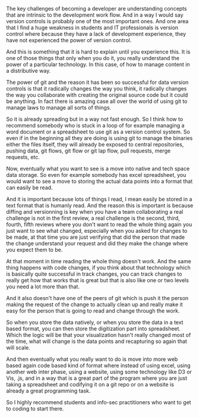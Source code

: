 The key challenges of becoming a developer are understanding concepts that are intrinsic to the development work flow. And in a way I would say version controls is probably one of the most important ones. And one area that I find a huge weakness in students and IT professionals is version control where because they have a lack of development experience, they have not experienced the power of version control.

And this is something that it is hard to explain until you experience this. It is one of those things that only when you do it, you really understand the power of a particular technology. In this case, of how to manage content in a distributive way.

The power of git and the reason it has been so successful for data version controls is that it radically changes the way you think, it radically changes the way you collaborate with creating the original source code but it could be anything. In fact there is amazing case all over the world of using git to manage laws to manage all sorts of things.

So it is already spreading but in a way not fast enough. So I think how to recommend somebody who is stuck in a loop of for example managing a word document or a spreadsheet to use git as a version control system. So even if in the beginning all they are doing is using git to manage the binaries either the files itself, they will already be exposed to central repositories, pushing data, git flows, git flow or git lap flow, pull requests, merge requests, etc.

Now, eventually what you want to see is a move into native and tech space data storage. So even for example somebody has excel spreadsheet, you would want to see a move to storing the actual data points into a format that can easily be read.

And it is important because lots of things I read, I mean easily be stored in a text format that is humanly read. And the reason this is important is because diffing and versionning is key when you have a team collaborating a real challenge is not in the first review, a real challenge is the second, third, fourth, fifth reviews where you don't want to read the whole thing again you just want to see what changed, especially when you asked for changes to be made, at that time you are just verifying that did the person that made the change understand your request and did they make the change where you expect them to be.

At that moment in time reading the whole thing doesn't work. And the same thing happens with code changes, if you think about that technology which is basically quite successful in track changes, you can track changes to really get how that works that is great but that is also like one or two levels you need a lot more than that. 

And it also doesn't have one of the peers of git which is push it the person making the request of the change to actually clean up and really make it easy for the person that is going to read and change through the work.

So when you store the data natively, or when you store the data in a text based format, you can then store the digitization part into spreadsheet. Which the logic will be that your visualization hasn't really changed most of the time, what will change is the data points and recapturing so again that will scale.

And then eventually what you really want to do is move into more web based again code based kind of format where instead of using excel, using another web inter phase, using a website, using some technology like D3 or Vis, .js, and in a way that is a great part of the program where you are just taking a spreadsheet and codifying it on a git repo or on a website is already a great programming task.

So I highly recommend students and info-sec practitioners who want to get to coding to start there.
